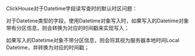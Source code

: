 
ClickHouse对于Datetime字段读写查时的默认时区问题：

对于Datetime类型的字段，使用Datetime对象写入时，如果写入的Datetime对象带有分区信息，则会转换为对应的时间戳来实现写入；

如果写入的Datetime对象不带分区信息，则会将其视为服务器本地时间Local Datetime，并转换为对应的时间戳；